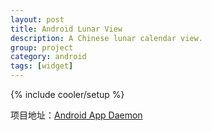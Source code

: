 ```yaml
---
layout: post
title: Android Lunar View
description: A Chinese lunar calendar view.
group: project
category: android
tags: [widget]
---
```

{% include cooler/setup %}

项目地址：[Android App Daemon][1]

[1]: https://github.com/Coolerfall/Android-LunarView
